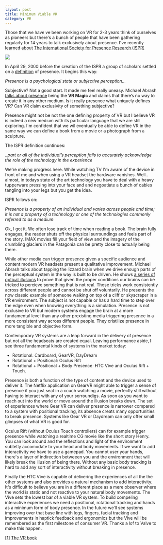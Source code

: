 ```yaml
---
layout: post
title: Minimum Viable VR
category: VR
---
```


Those that we have ve been working on VR for 2-3 years think of ourselves as pioneers but there's a bunch of people that have been gathering regularly for 14 years to talk exclusively about presence. I've recently learned about <a href="http://ispr.info/">The International Society for Presence Research (ISPR)</a>

  <img src='http://d1l1ifh5i7l9sd.cloudfront.net/wp-content/blogs.dir/36/files/2009/10/ISPR-ICA2016-500.jpg'>

  In April 29, 2000 before the creation of the ISPR a group of scholars settled on a <a href="https://ispr.info/about-presence-2/about-presence/">definition</a> of presence. It begins this way:

  <em>Presence is a psychological state or subjective perception...</em>

  Subjective? Not a good start. It made me feel really uneasy. Michael Abrash <a href="http://media.steampowered.com/apps/abrashblog/Abrash%20Dev%20Days%202014.pdf">talks about presence</a> being the <b>VR Magic</b> and claims that there’s no way to create it in any other medium. Is it really presence what uniquely defines VR? Can VR claim exclusivity of something subjective?

 Presence might not be not the one defining property of VR but I believe VR is indeed a new medium with its particular language that we are still exploring. I'm confident that we wil eventually be able to define VR in the same way we can define a book from a movie or a photograph from a sculpture.

  The ISPR definition continues:

  <em>..part or all of the individual’s perception fails to accurately acknowledge the role of the technology in the experience</em>

  We're making progress here. While watching TV I'm aware of the device in front of me and when using a VR headset the hardware vanishes. Well.. almost, in todays state of the art technology you have to deal with a heavy tupperware pressing into your face and and negoatiate a bunch of cables tangling into your legs but you get the idea.

  ISPR follows on:

  <em>Presence is a property of an individual and varies across people and time; it is not a property of a technology or one of the technologies commonly referred to as a medium</em>

  Ok, I got it. We often lose track of time when reading a book. The brain fully engages, the reader shuts off the physical surroundings and feels part of the story. IMAX movies fill your field of view and the imagery of the crumbling glaciers in the Patagonia can be pretty close to actually being there.

  While other media can trigger presence given a specific audience and content modern VR headsets present a qualitative improvement. Michael Abrash talks about tapping the lizzard brain when we drive enough parts of the perceptual system in the way is built to be driven. He shows <a href="https://www.youtube.com/watch?v=qD3w3cAhEYU">a series of optical illusions</a> to prove that given the proper conditions our brains can be tricked to percieve something that is not real. Those tricks work consistently across different people and cannot be shut off voluntarily. He presents the now classic example of someone walking on top of a cliff or skyscraper in a VR environment. The subject is not capable or has a hard time to step over the edge even when knowing everything is a simulation. Presence is not exclusive to VR but modern systems engage the brain at a more fundamental level than any other prexisting media triggering presence in a more consistent way across different people. They cristilize presence in more tangible and objective form.

  Contemporary VR systems are a leap forward in the delivery of presence but not all the headseats are created equal. Leaving performance aside, I see three fundamental kinds of systems in the market today:

  - Rotational: Cardboard, GearVR, DayDream
  - Rotational + Positional: Oculus Rift
  - Rotational + Positional + Body Presence: HTC Vive and Oculus Rift + Touch.

  Presence is both a function of the type of content and the device used to deliver it. The Netflix application on GearVR might able to trigger a sense of presence if you just seat in a couch watching a movie, perfectly still without having to interact with any of your sorroundigs. As soon as you want to reach out into the world or move around the illusion breaks down. The set of experiences where Gear VR can deliver presence is narrower compared to a system with positional tracking, its absence creats many opportunities to break presence. Systems like Gear VR or Daydream can only offer small glimpses of what VR is good for.

  Oculus Rift (without Oculus Touch controllers) can for example trigger presence while watching a realtime CG movie like the short story Henry. You can look around and the reflections and light of the environment subtetly accomodate to your head and body movements. If we want to add interactivity we have to use a gamepad. You cannot user your hands, there's a layer of indirection betweeen you and the environment that will likely break the illusion of being there. Without any basic body tracking is hard to add any sort of interactivity without breaking in presence.

  Finally the HTC Vive is capable of delivering the experiences of all the the other systems and also provides a natural mechanism to add interactivity. It's difficult to believe you are in a different place as a mere observer where the world is static and not reactive to your natural body movements. The Vive sets the lowest bar of a viable VR system. To build compeling interactive experiences we need a positional, rotational tracking and hands as a minimum form of body presence. In the future we'll see systems improving over that base line with legs, fingers, facial tracking and improvements in haptick feedback and ergonomics but the Vive will be remembered as the first milestone of consumer VR. Thanks a lof to Valve to make this happen.

  [1] <a href="http://www.thevrbook.net/">The VR book</a>

</p>